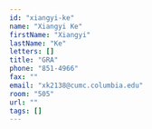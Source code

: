 ```yaml
---
id: "xiangyi-ke"
name: "Xiangyi Ke"
firstName: "Xiangyi"
lastName: "Ke"
letters: []
title: "GRA"
phone: "851-4966"
fax: ""
email: "xk2138@cumc.columbia.edu"
room: "505"
url: ""
tags: []
---
```

